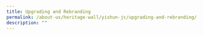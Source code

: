 ```yaml
---
title: Upgrading and Rebranding
permalink: /about-us/heritage-wall/yishun-jc/upgrading-and-rebranding/
description: ""
---
```

